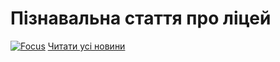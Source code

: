 # Пізнавальна стаття про ліцей
[![Focus](/images/пізнавальна-стаття-про-ліцей/focus.bmp)](http://focus.ua/society/228920)
[Читати усі новини](/news)

